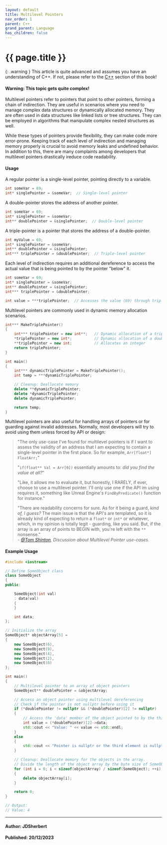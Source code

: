 ```yaml
---
layout: default
title: Multilevel Pointers
nav_order: 1
parent: C++
grand_parent: Language
has_children: false
---
```


{{ page.title }}
======================

{: .warning } 
This article is quite advanced and assumes you have an understanding of C++.
If not, please refer to the [C++](/docs/Language/C++/C++.html) section of this book!

#### Warning: This topic gets quite complex!

Multilevel pointers refer to pointers that point to other pointers, forming a chain of indirection. They are useful in scenarios where you need to manage complex data structures or dynamically allocated memory. They are often used in data structures like linked lists or tree structures. They can be employed in algorithms that manipulate complex nested structures as well.

While these types of pointers provide flexibility, they can make code more error-prone. Keeping track of each level of indirection and managing memory properly is crucial to avoid memory leaks and undefined behavior. In addition to this, there are many complaints among developers that multilevel pointers drastically ireduce code readability.

#### Usage

A regular pointer is a single-level pointer, pointing directly to a variable.

```cpp
int someVar = 69;
int* singlePointer = &someVar;  // Single-level pointer
```

A double-pointer stores the address of another pointer.

```cpp
int someVar = 69;
int* singlePointer = &someVar;
int** doublePointer = &singlePointer;  // Double-level pointer
```

A triple-pointer is a pointer that stores the address of a double-pointer.

```cpp
int myValue = 69;
int* singlePointer = &someVar;
int** doublePointer = &singlePointer;
int*** triplePointer = &doublePointer;  // Triple-level pointer
```

Each level of indirection requires an additional dereference to access the actual value that is being pointed to by the pointer "below" it.

```cpp
int someVar = 69;
int* singlePointer = &someVar;
int** doublePointer = &singlePointer;
int*** triplePointer = &doublePointer;

int value = ***triplePointer;  // Accesses the value (69) through triple indirection
```

Multilevel pointers are commonly used in dynamic memory allocation scenarios.

```cpp
int*** MakeTriplePointer() 
{
    int*** triplePointer = new int**;   // Dynamic allocation of a triple-pointer
    *triplePointer = new int*;          // Dynamic allocation of a double-pointer
    **triplePointer = new int;          // Allocates an integer
    return triplePointer;
}

int main() 
{
    int*** dynamicTriplePointer = MakeTriplePointer();
    int temp = ***dynamicTriplePointer;

    // Cleanup: Deallocate memory
    delete **dynamicTriplePointer;
    delete *dynamicTriplePointer;
    delete dynamicTriplePointer;

    return temp;
}
```

Multilevel pointers are also useful for handling arrays of pointers or for guarding against invalid addresses. Normally, most developers will try to avoid using them unless forced by API or design:

> "The only use-case I've found for multilevel pointers is if I want to assess the validity of an address that I am expecting to contain a single-level pointer in the first place. So for example,
> `Arr[float*] FloatArr;`"
>
> "`if(float** Val = Arr[0])`
> essentially amounts to: _did you find the value at all?_"
>
> "Like, it allows me to evaluate it, but honestly, I RARELY, if ever, choose to use a multilevel pointer. I'll only use one if the API im using requires it, something like Unreal Engine's `FindByPredicate()` function for instance."
>
> "There are readability concerns for sure. As for it being a guard, _kind of, I guess?_ The main issue is that the API's are templated, so it is already kind of expecting to return a `float*` or `int*` or whatever, which, in my opinion is totally legit  - guarding, like you said. But, if the array is an array of points to BEGIN with, you're left with the `**` nonsense."  
> _- [@Tom Shinton](www.tomshinton.com), Discussion about Multilevel Pointer use-cases._

#### Example Usage

```cpp 
#include <iostream>

// Define SomeObject class
class SomeObject
{
public:

    SomeObject(int val) 
    : data(val) 
    {
    }

    int data;
};

// Initialize the array
SomeObject* objectArray[5] = 
{
    new SomeObject(6),
    new SomeObject(9),
    new SomeObject(4),
    new SomeObject(2),
    new SomeObject(0)
};

int main() 
{
    // Multilevel pointer to an array of object pointers
    SomeObject** doublePointer = &objectArray;

    // Access an object pointer using multilevel dereferencing
    // Check if the pointer is not nullptr before using it
    if (*doublePointer != nullptr && (*doublePointer)[2] != nullptr) 
    {
        // Access the 'data' member of the object pointed to by the third element
        int value = (*doublePointer)[2]->data;
        std::cout << "Value: " << value << std::endl;
    } 
    else 
    {
        std::cout << "Pointer is nullptr or the third element is nullptr." << std::endl;
    }

    // Cleanup: Deallocate memory for the objects in the array.
    // Divide the length of the object array by the byte size of SomeObject
    for (int i = 0; i < sizeof(objectArray) / sizeof(SomeObject); ++i) 
    {
        delete objectArray[i];
    }

    return 0;
}

// Output:
// Value: 4
```

---

#### Author: JDSherbert
#### Published: 20/12/2023